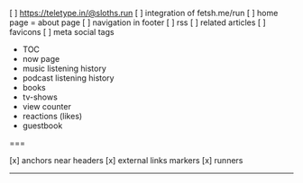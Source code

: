 [ ] https://teletype.in/@sloths.run
[ ] integration of fetsh.me/run
[ ] home page = about page
[ ] navigation in footer
[ ] rss
[ ] related articles
[ ] favicons
[ ] meta social tags

- TOC
- now page
- music listening history
- podcast listening history
- books
- tv-shows
- view counter
- reactions (likes)
- guestbook

===

[x] anchors near headers
[x] external links markers
[x] runners <HR>
